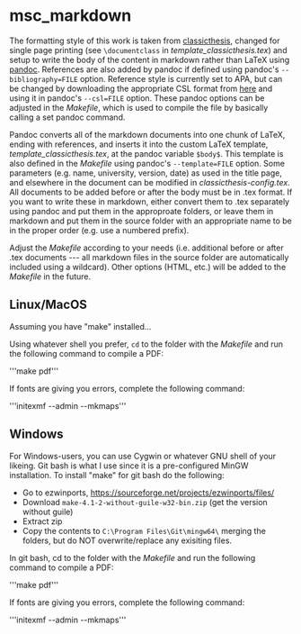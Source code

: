 # msc_markdown

The formatting style of this work is taken from [classicthesis](https://bitbucket.org/amiede/classicthesis/wiki/Home), changed for single page printing (see ```\documentclass``` in *template_classicthesis.tex*) and setup to write the body of the content in markdown rather than LaTeX using [pandoc](http://pandoc.org/). References are also added by pandoc if defined using pandoc's ```--bibliography=FILE``` option. Reference style is currently set to APA, but can be changed by downloading the appropriate CSL format from [here](https://github.com/citation-style-language/styles-distribution) and using it in pandoc's ```--csl=FILE``` option. These pandoc options can be adjusted in the *Makefile*, which is used to compile the file by basically calling a set pandoc command.

Pandoc converts all of the markdown documents into one chunk of LaTeX, ending with references, and inserts it into the custom LaTeX template, *template_classicthesis.tex*, at the pandoc variable ```$body$```. This template is also defined in the *Makefile* using pandoc's ```--template=FILE``` option. Some parameters (e.g. name, university, version, date) as used in the title page, and elsewhere in the document can be modified in *classicthesis-config.tex*.  All documents to be added before or after the body must be in .tex format. If you want to write these in markdown, either convert them to .tex separately using pandoc and put them in the approproate folders, or leave them in markdown and put them in the source folder with an appropriate name to be in the proper order (e.g. use a numbered prefix).

Adjust the *Makefile* according to your needs (i.e. additional before or after .tex documents --- all markdown files in the source folder are automatically included using a wildcard). Other options (HTML, etc.) will be added to the *Makefile* in the future.


## Linux/MacOS

Assuming you have "make" installed...

Using whatever shell you prefer, ```cd``` to the folder with the *Makefile* and  run the following command to compile a PDF:

'''make pdf'''

If fonts are giving you errors, complete the following command:

'''initexmf --admin --mkmaps'''


## Windows

For Windows-users, you can use Cygwin or whatever GNU shell of your likeing. Git bash is what I use since it is a pre-configured MinGW installation. To install "make" for git bash do the following:

- Go to ezwinports, <https://sourceforge.net/projects/ezwinports/files/>
- Download `make-4.1-2-without-guile-w32-bin.zip` (get the version without guile)
- Extract zip
- Copy the contents to `C:\Program Files\Git\mingw64\` merging the folders, but do NOT overwrite/replace any exisiting files.

In git bash, cd to the folder with the *Makefile* and run the following command to compile a PDF:

'''make pdf'''

If fonts are giving you errors, complete the following command:

'''initexmf --admin --mkmaps'''

